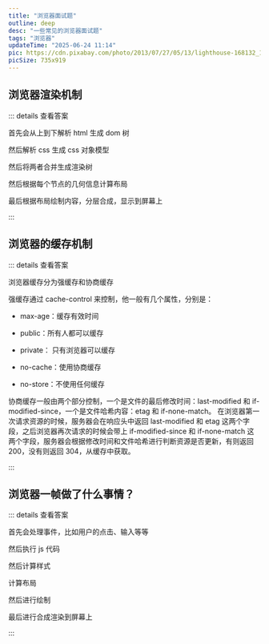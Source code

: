 ```yaml
---
title: "浏览器面试题"
outline: deep
desc: "一些常见的浏览器面试题"
tags: "浏览器"
updateTime: "2025-06-24 11:14"
pic: https://cdn.pixabay.com/photo/2013/07/27/05/13/lighthouse-168132_1280.jpg
picSize: 735x919
---
```


## 浏览器渲染机制

::: details 查看答案

首先会从上到下解析 html 生成 dom 树

然后解析 css 生成 css 对象模型

然后将两者合并生成渲染树

然后根据每个节点的几何信息计算布局

最后根据布局绘制内容，分层合成，显示到屏幕上

:::

## 浏览器的缓存机制

::: details 查看答案

浏览器缓存分为强缓存和协商缓存

强缓存通过 cache-control 来控制，他一般有几个属性，分别是：

- max-age：缓存有效时间

- public：所有人都可以缓存

- private： 只有浏览器可以缓存

- no-cache：使用协商缓存

- no-store：不使用任何缓存

协商缓存一般由两个部分控制，一个是文件的最后修改时间：last-modified 和 if-modified-since，一个是文件哈希内容：etag 和 if-none-match。
在浏览器第一次请求资源的时候，服务器会在响应头中返回 last-modified 和 etag 这两个字段，之后浏览器再次请求的时候会带上 if-modified-since 和 if-none-match 这两个字段，服务器会根据修改时间和文件哈希进行判断资源是否更新，有则返回 200，没有则返回 304，从缓存中获取。

:::

## 浏览器一帧做了什么事情？

::: details 查看答案

首先会处理事件，比如用户的点击、输入等等

然后执行 js 代码

然后计算样式

计算布局

然后进行绘制

最后进行合成渲染到屏幕上

:::
